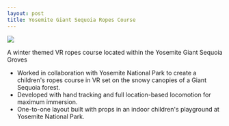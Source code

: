 ```yaml
---
layout: post
title: Yosemite Giant Sequoia Ropes Course
---
```


<img src="/assets/RopesCourse.gif">

A winter themed VR ropes course located within the Yosemite Giant Sequoia Groves
* Worked in collaboration with Yosemite National Park to create a children's ropes course in VR set on the snowy canopies of a Giant Sequoia forest.
* Developed with hand tracking and full location-based locomotion for maximum immersion.
* One-to-one layout built with props in an indoor children's playground at Yosemite National Park.   
